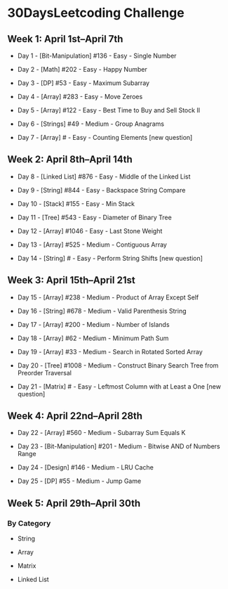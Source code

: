 # 30DaysLeetcoding Challenge

## Week 1: April 1st–April 7th

* Day 1 - [Bit-Manipulation] #136 - Easy - Single Number

* Day 2 - [Math] #202 - Easy - Happy Number

* Day 3 - [DP] #53 - Easy - Maximum Subarray

* Day 4 - [Array] #283 - Easy - Move Zeroes

* Day 5 - [Array] #122 - Easy - Best Time to Buy and Sell Stock II

* Day 6 - [Strings] #49 - Medium - Group Anagrams

* Day 7 - [Array] # - Easy - Counting Elements [new question]

## Week 2: April 8th–April 14th

* Day 8 - [Linked List] #876 - Easy - Middle of the Linked List

* Day 9 - [String] #844 - Easy - Backspace String Compare

* Day 10 - [Stack] #155 - Easy - Min Stack

* Day 11 - [Tree] #543 - Easy - Diameter of Binary Tree

* Day 12 - [Array] #1046 - Easy - Last Stone Weight

* Day 13 - [Array] #525 - Medium - Contiguous Array

* Day 14 - [String] # - Easy - Perform String Shifts [new question]

## Week 3: April 15th–April 21st

* Day 15 - [Array] #238 - Medium - Product of Array Except Self

* Day 16 - [String] #678 - Medium - Valid Parenthesis String

* Day 17 - [Array] #200 - Medium - Number of Islands

* Day 18 - [Array] #62 - Medium - Minimum Path Sum

* Day 19 - [Array] #33 - Medium - Search in Rotated Sorted Array

* Day 20 - [Tree] #1008 - Medium - Construct Binary Search Tree from Preorder Traversal

* Day 21 - [Matrix] # - Easy - Leftmost Column with at Least a One [new question]

## Week 4: April 22nd–April 28th

* Day 22 - [Array] #560 - Medium - Subarray Sum Equals K

* Day 23 - [Bit-Manipulation] #201 - Medium - Bitwise AND of Numbers Range

* Day 24 - [Design] #146 - Medium - LRU Cache

* Day 25 - [DP] #55 - Medium - Jump Game

## Week 5: April 29th–April 30th

### By Category

* String

* Array

* Matrix

* Linked List

